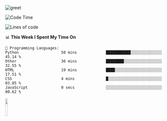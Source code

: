 ![greet](https://user-images.githubusercontent.com/44234583/146624354-9d461392-3676-4e7a-b12f-debc7319f53b.gif) 


<!--START_SECTION:waka-->
![Code Time](http://img.shields.io/badge/Code%20Time-402%20hrs%2026%20mins-blue)

![Lines of code](https://img.shields.io/badge/From%20Hello%20World%20I%27ve%20Written-1.1%20million%20lines%20of%20code-blue)

📊 **This Week I Spent My Time On** 

```text
💬 Programming Languages: 
Python                   50 mins             ███████████░░░░░░░░░░░░░░   45.14 % 
Other                    36 mins             ████████░░░░░░░░░░░░░░░░░   32.55 % 
HTML                     19 mins             ████░░░░░░░░░░░░░░░░░░░░░   17.51 % 
CSS                      4 mins              █░░░░░░░░░░░░░░░░░░░░░░░░   03.85 % 
JavaScript               0 secs              ░░░░░░░░░░░░░░░░░░░░░░░░░   00.62 % 
```


<!--END_SECTION:waka-->
<img src="https://user-images.githubusercontent.com/44234583/191059235-95ebfce1-7fc7-4eee-baff-214d902e7c18.gif" width="12%"/>
